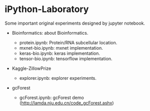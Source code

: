# iPython-Laboratory

Some important original experiments designed by jupyter notebook.

+ Bioinformatics: about Bioinformatics.
  + protein.ipynb: Protein/RNA subcellular location.
  + mxnet-bio.ipynb: mxnet implementation.
  + keras-bio.ipynb: keras implementation.
  + tensor-bio.ipynb: tensorflow implementation.

+ Kaggle-ZillowPrize
  + explorer.ipynb: explorer experiments.
  
+ gcForest
  + gcForest.ipynb: gcForest demo (http://lamda.nju.edu.cn/code_gcForest.ashx)
